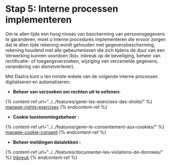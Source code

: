 # Stap 5: Interne processen implementeren



Om te allen tijde een hoog niveau van bescherming van persoonsgegevens te garanderen, moet u interne procedures implementeren die ervoor zorgen dat te allen tijde rekening wordt gehouden met gegevensbescherming, rekening houdend met alle gebeurtenissen die zich tijdens de duur van een Verwerking kunnen voordoen (bijv. inbreuk op de beveiliging, beheer van rectificatie- of toegangsverzoeken, wijziging van verzamelde gegevens, verandering van dienstverlener).

Met Dastra kunt u ten minste enkele van de volgende interne processen digitaliseren en automatiseren:

* **Beheer van verzoeken om rechten uit te oefenen:**

{% content-ref url="../../features/gerer-les-exercises-des-droits/" %}
[manage-rights-exercises](../../features/gerer-les-exercises-des-droits/)
{% endcontent-ref %}

* **Cookie toestemmingsbeheer :**

{% content-ref url="../../features/gerer-le-consentement-aux-cookies/" %}
[manage-cookie-consent](../../features/gerer-le-consentement-aux-cookies/)
{% endcontent-ref %}

* **Beheer meldingen datalekken :**

{% content-ref url="../../features/documenter-les-violations-de-donnees/" %}
[Inbreuk](../../features/documenter-les-violations-de-donnees/)
{% endcontent-ref %}